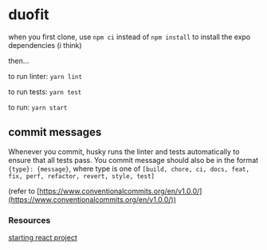 # duofit

when you first clone, use `npm ci` instead of `npm install` to install the expo dependencies (i think)

then...

to run linter: `yarn lint`

to run tests: `yarn test`

to run: `yarn start`

## commit messages

Whenever you commit, husky runs the linter and tests automatically to ensure that all tests pass. You commit message should also be in the format `{type}: {message}`, where type is one of `[build, chore, ci, docs, feat, fix, perf, refactor, revert, style, test]`

(refer to [https://www.conventionalcommits.org/en/v1.0.0/](https://www.conventionalcommits.org/en/v1.0.0/))



### Resources

[starting react project](https://dev.to/vladimirvovk/starting-react-native-project-in-2023-2le)
